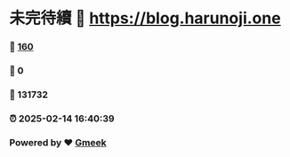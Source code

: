 # 未完待續 :link: https://blog.harunoji.one 
### :page_facing_up: [160](https://blog.harunoji.one/tag.html) 
### :speech_balloon: 0 
### :hibiscus: 131732 
### :alarm_clock: 2025-02-14 16:40:39 
### Powered by :heart: [Gmeek](https://github.com/Meekdai/Gmeek)
